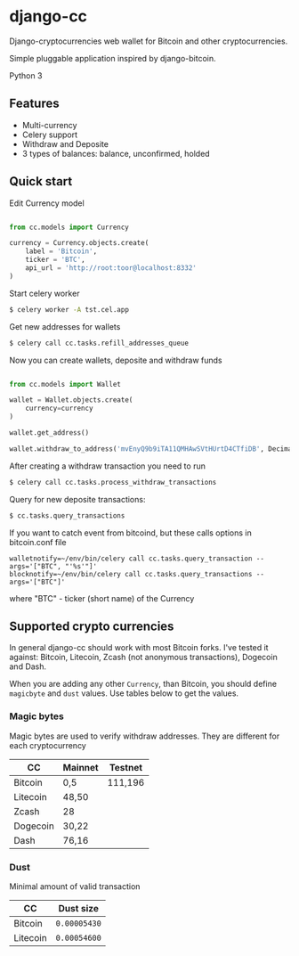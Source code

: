 # django-cc #


Django-cryptocurrencies web wallet for Bitcoin and other cryptocurrencies.

Simple pluggable application inspired by django-bitcoin.

Python 3

## Features ##
* Multi-currency
* Celery support
* Withdraw and Deposite
* 3 types of balances: balance, unconfirmed, holded

## Quick start ##

Edit Currency model
```python

from cc.models import Currency

currency = Currency.objects.create(
    label = 'Bitcoin',
    ticker = 'BTC',
    api_url = 'http://root:toor@localhost:8332'
)
```

Start celery worker
```bash
$ celery worker -A tst.cel.app
```

Get new addresses for wallets

```bash
$ celery call cc.tasks.refill_addresses_queue
```

Now you can create wallets, deposite and withdraw funds

```python

from cc.models import Wallet

wallet = Wallet.objects.create(
    currency=currency
)

wallet.get_address()

wallet.withdraw_to_address('mvEnyQ9b9iTA11QMHAwSVtHUrtD4CTfiDB', Decimal('0.01'))
```

After creating a withdraw transaction you need to run

```bash
$ celery call cc.tasks.process_withdraw_transactions
```

Query for new deposite transactions:
```bash
$ cc.tasks.query_transactions
```

If you want to catch event from bitcoind, but these calls options in bitcoin.conf file

```
walletnotify=~/env/bin/celery call cc.tasks.query_transaction --args='["BTC", "'%s'"]'
blocknotify=~/env/bin/celery call cc.tasks.query_transactions --args='["BTC"]'

```
where "BTC" - ticker (short name) of the Currency

## Supported crypto currencies

In general django-cc should work with most Bitcoin forks. I've tested it against: Bitcoin, Litecoin, Zcash (not anonymous transactions), Dogecoin and Dash. 

When you are adding any other `Currency`, than Bitcoin, you should define `magicbyte` and `dust` values. Use tables below to get the values.

### Magic bytes

Magic bytes are used to verify withdraw addresses. They are different for each cryptocurrency

| CC       | Mainnet | Testnet |
| -------- | ------- | ------- |
| Bitcoin  | 0,5     | 111,196 | 
| Litecoin | 48,50   |         | 
| Zcash    | 28      |         | 
| Dogecoin | 30,22   |         | 
| Dash     | 76,16   |         | 

### Dust

Minimal amount of valid transaction

| CC       | Dust size    |
| -------- | ------------ |
| Bitcoin  | `0.00005430` |
| Litecoin | `0.00054600` |
